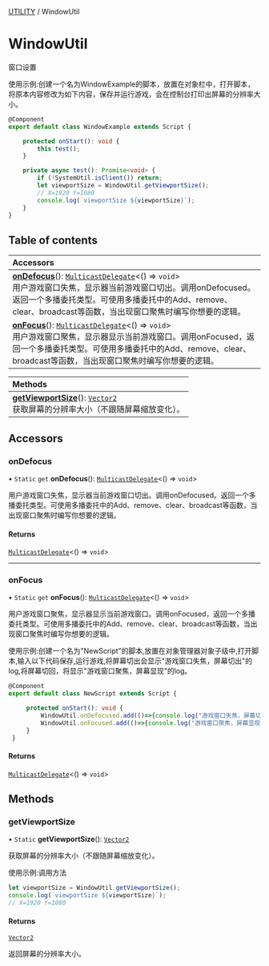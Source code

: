 [UTILITY](../groups/Core.UTILITY.md) / WindowUtil

# WindowUtil <Badge type="tip" text="Class" /> <Score text="WindowUtil" />

窗口设置

使用示例:创建一个名为WindowExample的脚本，放置在对象栏中，打开脚本，将原本内容修改为如下内容，保存并运行游戏，会在控制台打印出屏幕的分辨率大小。
```ts
@Component
export default class WindowExample extends Script {

    protected onStart(): void {
        this.test();
    }

    private async test(): Promise<void> {
        if (!SystemUtil.isClient()) return;
        let viewportSize = WindowUtil.getViewportSize();
        // X=1920 Y=1080
        console.log(`viewportSize ${viewportSize}`);
    }
}
```

## Table of contents

| Accessors |
| :-----|
| **[onDefocus](mw.WindowUtil.md#ondefocus)**(): [`MulticastDelegate`](mw.MulticastDelegate.md)<() => `void`\> <br> 用户游戏窗口失焦，显示器当前游戏窗口切出。调用onDefocused。返回一个多播委托类型。可使用多播委托中的Add、remove、clear、broadcast等函数，当出现窗口聚焦时编写你想要的逻辑。|
| **[onFocus](mw.WindowUtil.md#onfocus)**(): [`MulticastDelegate`](mw.MulticastDelegate.md)<() => `void`\> <br> 用户游戏窗口聚焦，显示器显示当前游戏窗口。调用onFocused，返回一个多播委托类型。可使用多播委托中的Add、remove、clear、broadcast等函数，当出现窗口聚焦时编写你想要的逻辑。|

| Methods |
| :-----|
| **[getViewportSize](mw.WindowUtil.md#getviewportsize)**(): [`Vector2`](mw.Vector2.md) <br> 获取屏幕的分辨率大小（不跟随屏幕缩放变化）。|

## Accessors

### onDefocus <Score text="onDefocus" /> 

• `Static` `get` **onDefocus**(): [`MulticastDelegate`](mw.MulticastDelegate.md)<() => `void`\>

用户游戏窗口失焦，显示器当前游戏窗口切出。调用onDefocused。返回一个多播委托类型。可使用多播委托中的Add、remove、clear、broadcast等函数，当出现窗口聚焦时编写你想要的逻辑。

#### Returns

[`MulticastDelegate`](mw.MulticastDelegate.md)<() => `void`\>

___

### onFocus <Score text="onFocus" /> 

• `Static` `get` **onFocus**(): [`MulticastDelegate`](mw.MulticastDelegate.md)<() => `void`\>

用户游戏窗口聚焦，显示器显示当前游戏窗口。调用onFocused，返回一个多播委托类型。可使用多播委托中的Add、remove、clear、broadcast等函数，当出现窗口聚焦时编写你想要的逻辑。

使用示例:创建一个名为"NewScript"的脚本,放置在对象管理器对象子级中,打开脚本,输入以下代码保存,运行游戏,将屏幕切出会显示"游戏窗口失焦，屏幕切出"的log,将屏幕切回，将显示"游戏窗口聚焦，屏幕显现"的log。
```ts
@Component
export default class NewScript extends Script {

     protected onStart(): void {
         WindowUtil.onDefocused.add(()=>{console.log("游戏窗口失焦，屏幕切出")});
         WindowUtil.onFocused.add(()=>{console.log("游戏窗口聚焦，屏幕显现")});
     }
 }
```

#### Returns

[`MulticastDelegate`](mw.MulticastDelegate.md)<() => `void`\>

## Methods

### getViewportSize <Score text="getViewportSize" /> 

• `Static` **getViewportSize**(): [`Vector2`](mw.Vector2.md) <Badge type="tip" text="client" />

获取屏幕的分辨率大小（不跟随屏幕缩放变化）。


使用示例:调用方法
```ts
let viewportSize = WindowUtil.getViewportSize();
console.log(`viewportSize ${viewportSize}`);
// X=1920 Y=1080
```

#### Returns

[`Vector2`](mw.Vector2.md)

返回屏幕的分辨率大小。
